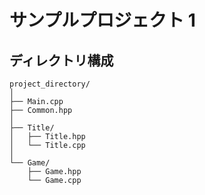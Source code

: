 # サンプルプロジェクト 1

## ディレクトリ構成

```
project_directory/
│
├── Main.cpp
├── Common.hpp
│
├── Title/
│	├── Title.hpp
│	└── Title.cpp
│
└── Game/
	├── Game.hpp
	└── Game.cpp
```
